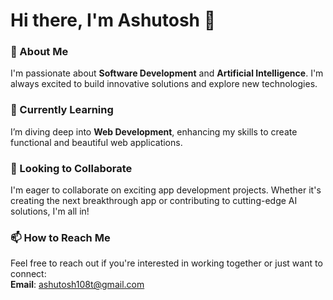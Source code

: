 # Hi there, I'm Ashutosh 👋

### 👀 About Me
I'm passionate about **Software Development** and **Artificial Intelligence**. I'm always excited to build innovative solutions and explore new technologies.

### 🌱 Currently Learning
I’m diving deep into **Web Development**, enhancing my skills to create functional and beautiful web applications.

### 💼 Looking to Collaborate
I'm eager to collaborate on exciting app development projects. Whether it's creating the next breakthrough app or contributing to cutting-edge AI solutions, I'm all in!

### 📫 How to Reach Me
Feel free to reach out if you're interested in working together or just want to connect:  
**Email**: ashutosh108t@gmail.com
